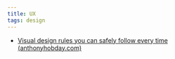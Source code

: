 ```yaml
---
title: UX
tags: design
---
```


- [Visual design rules you can safely follow every time (anthonyhobday.com)](https://anthonyhobday.com/sideprojects/saferules/)